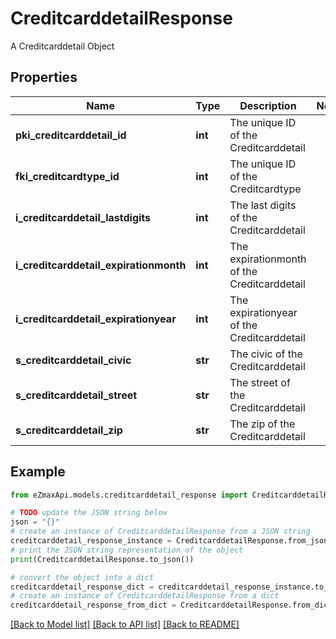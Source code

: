 # CreditcarddetailResponse

A Creditcarddetail Object

## Properties

Name | Type | Description | Notes
------------ | ------------- | ------------- | -------------
**pki_creditcarddetail_id** | **int** | The unique ID of the Creditcarddetail | 
**fki_creditcardtype_id** | **int** | The unique ID of the Creditcardtype | 
**i_creditcarddetail_lastdigits** | **int** | The last digits of the Creditcarddetail | 
**i_creditcarddetail_expirationmonth** | **int** | The expirationmonth of the Creditcarddetail | 
**i_creditcarddetail_expirationyear** | **int** | The expirationyear of the Creditcarddetail | 
**s_creditcarddetail_civic** | **str** | The civic of the Creditcarddetail | 
**s_creditcarddetail_street** | **str** | The street of the Creditcarddetail | 
**s_creditcarddetail_zip** | **str** | The zip of the Creditcarddetail | 

## Example

```python
from eZmaxApi.models.creditcarddetail_response import CreditcarddetailResponse

# TODO update the JSON string below
json = "{}"
# create an instance of CreditcarddetailResponse from a JSON string
creditcarddetail_response_instance = CreditcarddetailResponse.from_json(json)
# print the JSON string representation of the object
print(CreditcarddetailResponse.to_json())

# convert the object into a dict
creditcarddetail_response_dict = creditcarddetail_response_instance.to_dict()
# create an instance of CreditcarddetailResponse from a dict
creditcarddetail_response_from_dict = CreditcarddetailResponse.from_dict(creditcarddetail_response_dict)
```
[[Back to Model list]](../README.md#documentation-for-models) [[Back to API list]](../README.md#documentation-for-api-endpoints) [[Back to README]](../README.md)



